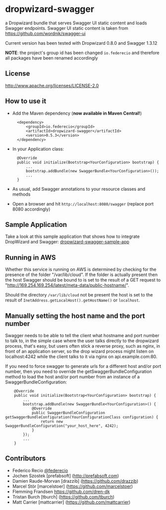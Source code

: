 dropwizard-swagger
==================

a Dropwizard bundle that serves Swagger UI static content and loads Swagger endpoints. Swagger UI static content is taken from https://github.com/wordnik/swagger-ui

Current version has been tested with Dropwizard 0.8.0 and Swagger 1.3.12

__NOTE__: the project's group id has been changed `io.federecio` and therefore all packages have been renamed accordingly

License
-------

http://www.apache.org/licenses/LICENSE-2.0

How to use it
-------------

* Add the Maven dependency (__now available in Maven Central!__)

        <dependency>
            <groupId>io.federecio</groupId>
            <artifactId>dropwizard-swagger</artifactId>
            <version>0.5.3</version>
        </dependency>


* In your Application class:

		@Override
		public void initialize(Bootstrap<YourConfiguration> bootstrap) {
		    ...
			bootstrap.addBundle(new SwaggerBundle<YourConfiguration>());
            ...
		}


* As usual, add Swagger annotations to your resource classes and methods


* Open a browser and hit `http://localhost:8080/swagger` (replace port 8080 accordingly)

Sample Application
------------------

Take a look at this sample application that shows how to integrate DropWizard and Swagger: [dropwizard-swagger-sample-app](https://github.com/federecio/dropwizard-swagger-sample-app)

Running in AWS
--------------

Whether this service is running on AWS is determined by checking for the presence of the folder "/var/lib/cloud". If the folder is actually present then the host Swagger should be bound to is set to the result of a GET request to "http://169.254.169.254/latest/meta-data/public-hostname/".

Should the directory `/var/lib/cloud` not be present the host is set to the result of `InetAddress.getLocalHost().getHostName()` or `localhost`.


Manually setting the host name and the port number
--------------------------------------------------

Swagger needs to be able to tell the client what hostname and port number to talk to, in the simple case where the user talks directly to the dropwizard process, that's easy, but users often stick a reverse proxy, such as nginx, in front of an application server, so the drop wizard process might listen on localhost:4242 while the client talks to it via nginx on api.example.com:80.

If you need to force swagger to generate urls for a different host and/or port number, then you need to override the getSwaggerBundleConfiguration method to load the host and/or port number from an instance of a SwaggerBundleConfiguration:

		@Override
        public void initialize(Bootstrap<YourConfiguration> bootstrap) {
            ...
            bootstrap.addBundle(new SwaggerBundle<YourConfiguration>() {
                @Override
                public SwaggerBundleConfiguration getSwaggerBundleConfiguration(YourConfigurationClass configuration) {
                    return new SwaggerBundleConfiguration("your_host_here", 4242);
                }
            });
            ...
        }


Contributors
------------

* Federico Recio [@federecio](http://twitter.com/federecio)
* Jochen Szostek [prefabsoft] (http://prefabsoft.com)
* Damien Raude-Morvan [drazzib] (https://github.com/drazzib)
* Marcel Stör [marcelstoer] (https://github.com/marcelstoer)
* Flemming Frandsen https://github.com/dren-dk
* Tristan Burch [tburch] (https://github.com/tburch)
* Matt Carrier [mattcarrier] (https://github.com/mattcarrier)
